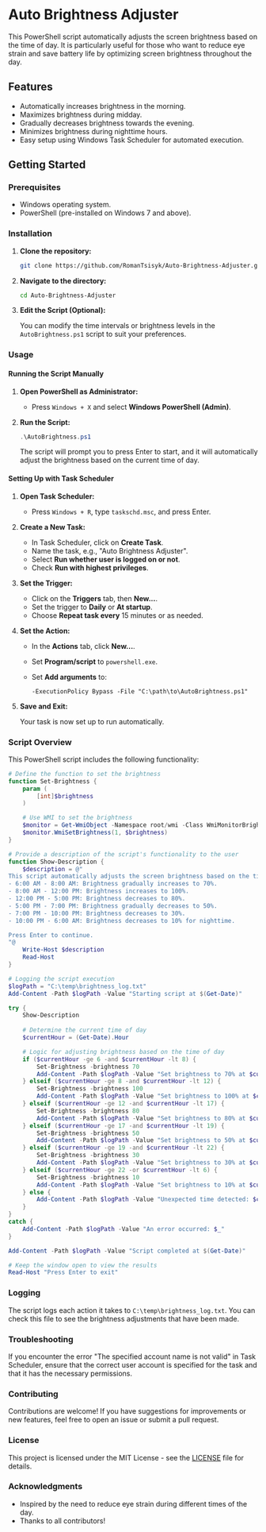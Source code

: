 # Auto Brightness Adjuster

This PowerShell script automatically adjusts the screen brightness based on the time of day. It is particularly useful for those who want to reduce eye strain and save battery life by optimizing screen brightness throughout the day.

## Features

- Automatically increases brightness in the morning.
- Maximizes brightness during midday.
- Gradually decreases brightness towards the evening.
- Minimizes brightness during nighttime hours.
- Easy setup using Windows Task Scheduler for automated execution.

## Getting Started

### Prerequisites

- Windows operating system.
- PowerShell (pre-installed on Windows 7 and above).

### Installation

1. **Clone the repository:**

   ```bash
   git clone https://github.com/RomanTsisyk/Auto-Brightness-Adjuster.git
   ```

2. **Navigate to the directory:**

   ```bash
   cd Auto-Brightness-Adjuster
   ```

3. **Edit the Script (Optional):**

   You can modify the time intervals or brightness levels in the `AutoBrightness.ps1` script to suit your preferences.

### Usage

#### Running the Script Manually

1. **Open PowerShell as Administrator:**

   - Press `Windows + X` and select **Windows PowerShell (Admin)**.

2. **Run the Script:**

   ```powershell
   .\AutoBrightness.ps1
   ```

   The script will prompt you to press Enter to start, and it will automatically adjust the brightness based on the current time of day.

#### Setting Up with Task Scheduler

1. **Open Task Scheduler:**
   - Press `Windows + R`, type `taskschd.msc`, and press Enter.

2. **Create a New Task:**
   - In Task Scheduler, click on **Create Task**.
   - Name the task, e.g., "Auto Brightness Adjuster".
   - Select **Run whether user is logged on or not**.
   - Check **Run with highest privileges**.

3. **Set the Trigger:**
   - Click on the **Triggers** tab, then **New...**.
   - Set the trigger to **Daily** or **At startup**.
   - Choose **Repeat task every** 15 minutes or as needed.

4. **Set the Action:**
   - In the **Actions** tab, click **New...**.
   - Set **Program/script** to `powershell.exe`.
   - Set **Add arguments** to:

     ```plaintext
     -ExecutionPolicy Bypass -File "C:\path\to\AutoBrightness.ps1"
     ```

5. **Save and Exit:**

   Your task is now set up to run automatically.

### Script Overview

This PowerShell script includes the following functionality:

```powershell
# Define the function to set the brightness
function Set-Brightness {
    param (
        [int]$brightness
    )

    # Use WMI to set the brightness
    $monitor = Get-WmiObject -Namespace root/wmi -Class WmiMonitorBrightnessMethods
    $monitor.WmiSetBrightness(1, $brightness)
}

# Provide a description of the script's functionality to the user
function Show-Description {
    $description = @"
This script automatically adjusts the screen brightness based on the time of day:
- 6:00 AM - 8:00 AM: Brightness gradually increases to 70%.
- 8:00 AM - 12:00 PM: Brightness increases to 100%.
- 12:00 PM - 5:00 PM: Brightness decreases to 80%.
- 5:00 PM - 7:00 PM: Brightness gradually decreases to 50%.
- 7:00 PM - 10:00 PM: Brightness decreases to 30%.
- 10:00 PM - 6:00 AM: Brightness decreases to 10% for nighttime.

Press Enter to continue.
"@
    Write-Host $description
    Read-Host
}

# Logging the script execution
$logPath = "C:\temp\brightness_log.txt"
Add-Content -Path $logPath -Value "Starting script at $(Get-Date)"

try {
    Show-Description
    
    # Determine the current time of day
    $currentHour = (Get-Date).Hour

    # Logic for adjusting brightness based on the time of day
    if ($currentHour -ge 6 -and $currentHour -lt 8) {
        Set-Brightness -brightness 70
        Add-Content -Path $logPath -Value "Set brightness to 70% at $currentHour:00"
    } elseif ($currentHour -ge 8 -and $currentHour -lt 12) {
        Set-Brightness -brightness 100
        Add-Content -Path $logPath -Value "Set brightness to 100% at $currentHour:00"
    } elseif ($currentHour -ge 12 -and $currentHour -lt 17) {
        Set-Brightness -brightness 80
        Add-Content -Path $logPath -Value "Set brightness to 80% at $currentHour:00"
    } elseif ($currentHour -ge 17 -and $currentHour -lt 19) {
        Set-Brightness -brightness 50
        Add-Content -Path $logPath -Value "Set brightness to 50% at $currentHour:00"
    } elseif ($currentHour -ge 19 -and $currentHour -lt 22) {
        Set-Brightness -brightness 30
        Add-Content -Path $logPath -Value "Set brightness to 30% at $currentHour:00"
    } elseif ($currentHour -ge 22 -or $currentHour -lt 6) {
        Set-Brightness -brightness 10
        Add-Content -Path $logPath -Value "Set brightness to 10% at $currentHour:00"
    } else {
        Add-Content -Path $logPath -Value "Unexpected time detected: $currentHour"
    }
}
catch {
    Add-Content -Path $logPath -Value "An error occurred: $_"
}

Add-Content -Path $logPath -Value "Script completed at $(Get-Date)"

# Keep the window open to view the results
Read-Host "Press Enter to exit"
```

### Logging

The script logs each action it takes to `C:\temp\brightness_log.txt`. You can check this file to see the brightness adjustments that have been made.

### Troubleshooting

If you encounter the error "The specified account name is not valid" in Task Scheduler, ensure that the correct user account is specified for the task and that it has the necessary permissions.

### Contributing

Contributions are welcome! If you have suggestions for improvements or new features, feel free to open an issue or submit a pull request.

### License

This project is licensed under the MIT License - see the [LICENSE](LICENSE) file for details.

### Acknowledgments

- Inspired by the need to reduce eye strain during different times of the day.
- Thanks to all contributors!
